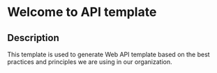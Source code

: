 # Welcome to API template

## Description

This template is used to generate Web API template based on the best practices and principles we are using in our organization.
